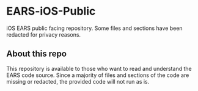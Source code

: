 # EARS-iOS-Public

iOS EARS public facing repository. Some files and sections have been redacted for privacy reasons.

## About this repo
This repository is available to those who want to read and understand the EARS code source. Since a majority of files and sections of the code are missing or redacted, the provided code will not run as is.
